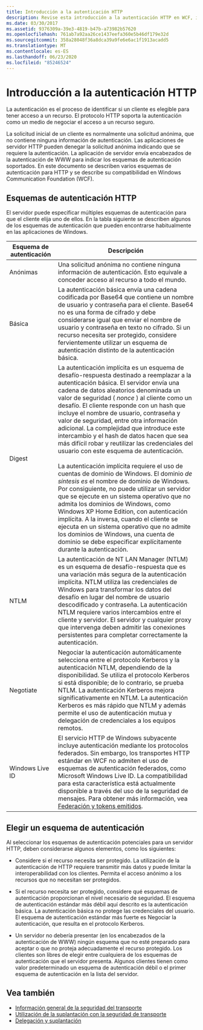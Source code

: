 ```yaml
---
title: Introducción a la autenticación HTTP
description: Revise esta introducción a la autenticación HTTP en WCF, incluidos los esquemas de autenticación HTTP y la elección de un esquema de autenticación.
ms.date: 03/30/2017
ms.assetid: 9376309a-39e3-4819-b47b-a73982b57620
ms.openlocfilehash: 761ab7a92aa26ce1437eefa360e5b46df179e32d
ms.sourcegitcommit: 358a28048f36a8dca39a9fe6e6ac1f1913acadd5
ms.translationtype: MT
ms.contentlocale: es-ES
ms.lasthandoff: 06/23/2020
ms.locfileid: "85246524"
---
```

# <a name="understanding-http-authentication"></a>Introducción a la autenticación HTTP
La autenticación es el proceso de identificar si un cliente es elegible para tener acceso a un recurso. El protocolo HTTP soporta la autenticación como un medio de negociar el acceso a un recurso seguro.  
  
 La solicitud inicial de un cliente es normalmente una solicitud anónima, que no contiene ninguna información de autenticación. Las aplicaciones de servidor HTTP pueden denegar la solicitud anónima indicando que se requiere la autenticación. La aplicación de servidor envía encabezados de la autenticación de WWW para indicar los esquemas de autenticación soportados. En este documento se describen varios esquemas de autenticación para HTTP y se describe su compatibilidad en Windows Communication Foundation (WCF).  
  
## <a name="http-authentication-schemes"></a>Esquemas de autenticación HTTP  
 El servidor puede especificar múltiples esquemas de autenticación para que el cliente elija uno de ellos. En la tabla siguiente se describen algunos de los esquemas de autenticación que pueden encontrarse habitualmente en las aplicaciones de Windows.  
  
|Esquema de autenticación|Descripción|  
|---------------------------|-----------------|  
|Anónimas|Una solicitud anónima no contiene ninguna información de autenticación. Esto equivale a conceder acceso al recurso a todo el mundo.|  
|Básica|La autenticación básica envía una cadena codificada por Base64 que contiene un nombre de usuario y contraseña para el cliente. Base64 no es una forma de cifrado y debe considerarse igual que enviar el nombre de usuario y contraseña en texto no cifrado. Si un recurso necesita ser protegido, considere fervientemente utilizar un esquema de autenticación distinto de la autenticación básica.|  
|Digest|La autenticación implícita es un esquema de desafío-respuesta destinado a reemplazar a la autenticación básica. El servidor envía una cadena de datos aleatorios denominada un valor de seguridad ( *nonce* ) al cliente como un desafío. El cliente responde con un hash que incluye el nombre de usuario, contraseña y valor de seguridad, entre otra información adicional. La complejidad que introduce este intercambio y el hash de datos hacen que sea más difícil robar y reutilizar las credenciales del usuario con este esquema de autenticación.<br /><br /> La autenticación implícita requiere el uso de cuentas de dominio de Windows. El dominio *de síntesis es* el nombre de dominio de Windows. Por consiguiente, no puede utilizar un servidor que se ejecute en un sistema operativo que no admita los dominios de Windows, como Windows XP Home Edition, con autenticación implícita. A la inversa, cuando el cliente se ejecuta en un sistema operativo que no admite los dominios de Windows, una cuenta de dominio se debe especificar explícitamente durante la autenticación.|  
|NTLM|La autenticación de NT LAN Manager (NTLM) es un esquema de desafío-respuesta que es una variación más segura de la autenticación implícita. NTLM utiliza las credenciales de Windows para transformar los datos del desafío en lugar del nombre de usuario descodificado y contraseña. La autenticación NTLM requiere varios intercambios entre el cliente y servidor. El servidor y cualquier proxy que intervenga deben admitir las conexiones persistentes para completar correctamente la autenticación.|  
|Negotiate|Negociar la autenticación automáticamente selecciona entre el protocolo Kerberos y la autenticación NTLM, dependiendo de la disponibilidad. Se utiliza el protocolo Kerberos si está disponible; de lo contrario, se prueba NTLM. La autenticación Kerberos mejora significativamente en NTLM. La autenticación Kerberos es más rápido que NTLM y además permite el uso de autenticación mutua y delegación de credenciales a los equipos remotos.|  
|Windows Live ID|El servicio HTTP de Windows subyacente incluye autenticación mediante los protocolos federados. Sin embargo, los transportes HTTP estándar en WCF no admiten el uso de esquemas de autenticación federados, como Microsoft Windows Live ID. La compatibilidad para esta característica está actualmente disponible a través del uso de la seguridad de mensajes. Para obtener más información, vea [Federación y tokens emitidos](federation-and-issued-tokens.md).|  
  
## <a name="choosing-an-authentication-scheme"></a>Elegir un esquema de autenticación  
 Al seleccionar los esquemas de autenticación potenciales para un servidor HTTP, deben considerarse algunos elementos, como los siguientes:  
  
- Considere si el recurso necesita ser protegido. La utilización de la autenticación de HTTP requiere transmitir más datos y puede limitar la interoperabilidad con los clientes. Permita el acceso anónimo a los recursos que no necesitan ser protegidos.  
  
- Si el recurso necesita ser protegido, considere qué esquemas de autenticación proporcionan el nivel necesario de seguridad. El esquema de autenticación estándar más débil aquí descrito es la autenticación básica. La autenticación básica no protege las credenciales del usuario. El esquema de autenticación estándar más fuerte es Negociar la autenticación, que resulta en el protocolo Kerberos.  
  
- Un servidor no debería presentar (en los encabezados de la autenticación de WWW) ningún esquema que no esté preparado para aceptar o que no proteja adecuadamente el recurso protegido. Los clientes son libres de elegir entre cualquiera de los esquemas de autenticación que el servidor presenta. Algunos clientes tienen como valor predeterminado un esquema de autenticación débil o el primer esquema de autenticación en la lista del servidor.  
  
## <a name="see-also"></a>Vea también

- [Información general de la seguridad del transporte](transport-security-overview.md)
- [Utilización de la suplantación con la seguridad de transporte](using-impersonation-with-transport-security.md)
- [Delegación y suplantación](delegation-and-impersonation-with-wcf.md)
